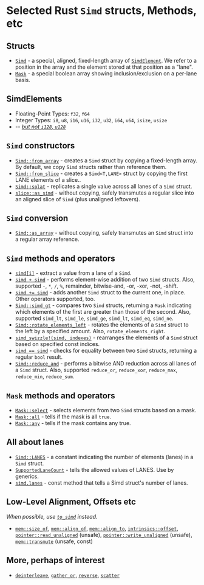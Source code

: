 # Selected Rust `Simd` structs, Methods, etc

## Structs

- [`Simd`](https://doc.rust-lang.org/nightly/core/simd/struct.Simd.html) - a special, aligned, fixed-length array of [`SimdElement`](https://doc.rust-lang.org/std/simd/trait.SimdElement.html). We refer to a position in the array and the element stored at that position as a "lane".
- [`Mask`](https://doc.rust-lang.org/nightly/core/simd/struct.Mask.html) - a special boolean array showing inclusion/exclusion on a per-lane basis.

## SimdElements

- Floating-Point Types: `f32`, `f64`
- Integer Types: `i8`, `u8`, `i16`, `u16`, `i32`, `u32`, `i64`, `u64`, `isize`, `usize`
- -- [*but not `i128`, `u128`*](https://medium.com/r/?url=https%3A%2F%2Fgithub.com%2Frust-lang%2Fportable-simd%2Fissues%2F108)

## `Simd` constructors

- [`Simd::from_array`](https://doc.rust-lang.org/nightly/core/simd/struct.Simd.html#method.from_array) - creates a `Simd` struct by copying a fixed-length array. By default, we copy `Simd` structs rather than reference them.
- [`Simd::from_slice`](https://doc.rust-lang.org/nightly/core/simd/struct.Simd.html#method.from_slice) - creates a `Simd<T,LANE>` struct by copying the first LANE elements of a slice..
- [`Simd::splat`](https://doc.rust-lang.org/nightly/core/simd/struct.Simd.html#method.splat) - replicates a single value across all lanes of a `Simd` struct.
- [`slice::as_simd`](https://doc.rust-lang.org/nightly/core/simd/struct.Simd.html#method.to_simd) - without copying, safely transmutes a regular slice into an aligned slice of `Simd` (plus unaligned leftovers).

## `Simd` conversion

- [`Simd::as_array`](https://doc.rust-lang.org/nightly/core/simd/struct.Simd.html#method.as_array) - without copying, safely transmutes an `Simd` struct into a regular array reference.

## `Simd` methods and operators

- [`simd[i]`](https://doc.rust-lang.org/nightly/core/simd/struct.Simd.html#method.index) - extract a value from a lane of a `Simd`.
- [`simd + simd`](https://doc.rust-lang.org/core/simd/struct.Simd.html#impl-Add%3C%26'rhs+Simd%3CT,+LANES%3E%3E-for-%26'lhs+Simd%3CT,+LANES%3E) - performs element-wise addition of two `Simd` structs. Also, supported `-`, `*`, `/`, `%`, remainder, bitwise-and, -or, -xor, -not, -shift.
- [`simd += simd`](https://doc.rust-lang.org/core/simd/struct.Simd.html#impl-AddAssign%3CU%3E-for-Simd%3CT,+LANES%3E) - adds another `Simd` struct to the current one, in place. Other operators supported, too.
- [`Simd::simd_gt`](https://doc.rust-lang.org/nightly/core/simd/struct.Simd.html#method.simd_gt) - compares two `Simd` structs, returning a `Mask` indicating
which elements of the first are greater than those of the second. Also, supported `simd_lt`, `simd_le`, `simd_ge`, `simd_lt`, `simd_eq`, `simd_ne`.
- [`Simd::rotate_elements_left`](https://doc.rust-lang.org/nightly/core/simd/struct.Simd.html#method.rotate_elements_left) - rotates the elements of a `Simd` struct to the left by a specified amount. Also, `rotate_elements_right`.
- [`simd_swizzle!(simd, indexes)`](https://doc.rust-lang.org/std/simd/prelude/macro.simd_swizzle.html) - rearranges the elements of a `Simd` struct based on specified const indices.
- [`simd == simd`](https://doc.rust-lang.org/nightly/core/simd/struct.Simd.html#impl-Eq-for-Simd%3CT,+N%3E) - checks for equality between two `Simd` structs, returning a regular `bool` result.
- [`Simd::reduce_and`](https://doc.rust-lang.org/nightly/core/simd/struct.Simd.html#method.reduce_and) - performs a bitwise AND reduction across all lanes of a `Simd` struct. Also, supported `reduce_or`, `reduce_xor`, `reduce_max`, `reduce_min`, `reduce_sum`.

## `Mask` methods and operators

- [`Mask::select`](https://doc.rust-lang.org/nightly/core/simd/struct.Mask.html#method.select) - selects elements from two `Simd` structs based on a mask.
- [`Mask::all`](https://doc.rust-lang.org/nightly/core/simd/struct.Mask.html#method.all) - tells if the mask is all `true`.
- [`Mask::any`](https://doc.rust-lang.org/nightly/core/simd/struct.Mask.html#method.all) - tells if the mask contains any true.

## All about lanes

- [`Simd::LANES`](https://doc.rust-lang.org/nightly/core/simd/struct.Simd.html#associatedconstant.LANES) - a constant indicating the number of elements (lanes) in a `Simd` struct.
- [`SupportedLaneCount`](https://doc.rust-lang.org/nightly/core/simd/trait.SupportedLaneCount.html) - tells the allowed values of LANES. Use by generics.
- [`simd.lanes`](https://doc.rust-lang.org/core/simd/struct.Simd.html#method.lanes) - const method that tells a Simd struct's number of lanes.

## Low-Level Alignment, Offsets etc

*When possible, use [`to_simd`](https://doc.rust-lang.org/nightly/core/simd/struct.Simd.html#method.to_simd) instead.*

- [`mem::size_of`](https://doc.rust-lang.org/std/mem/fn.size_of.html), [`mem::align_of`](https://doc.rust-lang.org/std/mem/fn.align_of.html), [`mem::align_to`](https://doc.rust-lang.org/std/mem/fn.align_to.html), [`intrinsics::offset`](https://doc.rust-lang.org/std/intrinsics/fn.offset.html),
[`pointer::read_unaligned`](https://doc.rust-lang.org/std/primitive.pointer.html#method.read_unaligned) (unsafe),
[`pointer::write_unaligned`](https://doc.rust-lang.org/std/primitive.pointer.html#method.write_unaligned) (unsafe), [`mem::transmute`](https://doc.rust-lang.org/std/mem/fn.transmute.html) (unsafe, const)

## More, perhaps of interest

- [`deinterleave`](https://doc.rust-lang.org/nightly/core/simd/struct.Simd.html#method.deinterleave),
[`gather_or`](https://doc.rust-lang.org/nightly/core/simd/struct.Simd.html#method.gather_or),
[`reverse`](https://doc.rust-lang.org/nightly/core/simd/struct.Simd.html#method.reverse),
[`scatter`](https://doc.rust-lang.org/nightly/core/simd/struct.Simd.html#method.scatter)
